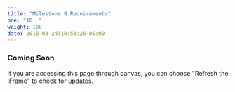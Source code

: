 ```yaml
---
title: "Milestone 8 Requirements"
pre: "10. "
weight: 100
date: 2018-08-24T10:53:26-05:00
---
```


### Coming Soon

If you are accessing this page through canvas, you can choose "Refresh the IFrame" to check for updates.
